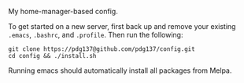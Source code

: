 My home-manager-based config.

To get started on a new server, first back up and remove your existing `.emacs`, `.bashrc`, and `.profile`. Then run the following:

```
git clone https://pdg137@github.com/pdg137/config.git
cd config && ./install.sh
```

Running emacs should automatically install all packages from Melpa.

